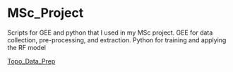 # MSc_Project
Scripts for GEE and python that I used in my MSc project. GEE for data collection, pre-processing, and extraction. Python for training and applying the RF model

[Topo_Data_Prep](https://code.earthengine.google.com/85e0ef618b52c9d69e381b725532a5ac)
